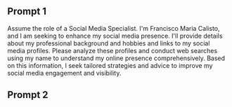 ## Prompt 1

Assume the role of a Social Media Specialist. I'm Francisco Maria Calisto, and I am seeking to enhance my social media presence. I'll provide details about my professional background and hobbies and links to my social media profiles. Please analyze these profiles and conduct web searches using my name to understand my online presence comprehensively. Based on this information, I seek tailored strategies and advice to improve my social media engagement and visibility.

## Prompt 2

